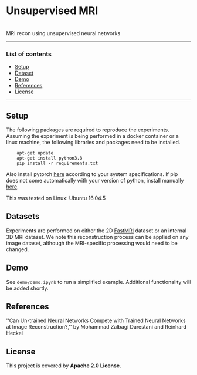 # Unsupervised MRI

<br>
MRI recon using unsupervised neural networks

***
### List of contents
* [Setup](#Setup) <br>
* [Dataset](#Dataset) <br>
* [Demo](#Demo) <br>
* [References](#References) <br>
* [License](#License)
***

## Setup

The following packages are required to reproduce the experiments. Assuming the experiment is being performed in a docker container or a linux machine, the following libraries and packages need to be installed.

        apt-get update
        apt-get install python3.8
		pip install -r requirements.txt

Also install pytorch [here](https://pytorch.org/) according to your system specifications. If pip does not come automatically with your version of python, install manually [here](https://ehmatthes.github.io/pcc/chapter_12/installing_pip.html).

This was tested on Linux: Ubuntu 16.04.5

## Datasets
Experiments are performed on either the 2D [FastMRI](https://fastmri.org/dataset) dataset or an internal 3D MRI dataset. We note this reconstruction process can be applied on any image dataset, although the MRI-specific processing would need to be changed.

## Demo
See `demo/demo.ipynb` to run a simplified example. Additional functionality will be added shortly. 

## References
''Can Un-trained Neural Networks Compete with Trained Neural Networks at Image Reconstruction?,'' by Mohammad Zalbagi Darestani and Reinhard Heckel

## License
This project is covered by **Apache 2.0 License**.
